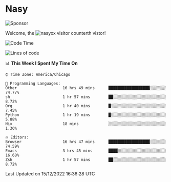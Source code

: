 # Nasy

<!--
<p align="center">
<img height="200" src="https://github-readme-stats.vercel.app/api?username=nasyxx&count_private=true&show_icons=true&theme=dracula&include_all_commits=true"/>
<img height="200" src="https://github-readme-stats.vercel.app/api/top-langs/?username=nasyxx&theme=dracula&hide=html,jupyter+notebook&count_private=true&show_icons=true"/>
</p>

  
----------------
-->

![Sponsor](https://img.shields.io/static/v1.svg?label=Sponsor&message=%E2%9D%A4&logo=GitHub&style=flat&color=pink)
 
Welcome, the ![nasyxx visitor counter](https://count.getloli.com/get/@nasyxx?theme=rule34)th vistor!
 
<!--START_SECTION:waka-->
![Code Time](http://img.shields.io/badge/Code%20Time-2%2C925%20hrs%2043%20mins-blue)

![Lines of code](https://img.shields.io/badge/From%20Hello%20World%20I%27ve%20Written-5%20Million%20lines%20of%20code-blue)

📊 **This Week I Spent My Time On** 

```text
⌚︎ Time Zone: America/Chicago

💬 Programming Languages: 
Other                    16 hrs 49 mins      ██████████████████░░░░░░░   74.77% 
sh                       1 hr 57 mins        ██░░░░░░░░░░░░░░░░░░░░░░░   8.72% 
Org                      1 hr 40 mins        █░░░░░░░░░░░░░░░░░░░░░░░░   7.45% 
Python                   1 hr 19 mins        █░░░░░░░░░░░░░░░░░░░░░░░░   5.88% 
Nix                      18 mins             ░░░░░░░░░░░░░░░░░░░░░░░░░   1.36%

🔥 Editors: 
Browser                  16 hrs 47 mins      ██████████████████░░░░░░░   74.59% 
Emacs                    3 hrs 45 mins       ████░░░░░░░░░░░░░░░░░░░░░   16.68% 
Zsh                      1 hr 57 mins        ██░░░░░░░░░░░░░░░░░░░░░░░   8.72%

```


 Last Updated on 15/12/2022 16:36:28 UTC
<!--END_SECTION:waka-->

<!-- ![visitors](https://visitor-badge.laobi.icu/badge?page_id=nasyxx.nasyxx) -->

